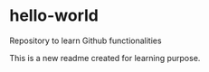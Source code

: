 # hello-world
Repository to learn Github functionalities

This is a new readme created for learning purpose.